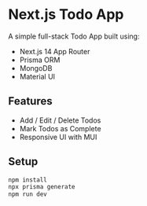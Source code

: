 # Next.js Todo App

A simple full-stack Todo App built using:
- Next.js 14 App Router
- Prisma ORM
- MongoDB
- Material UI

## Features
- Add / Edit / Delete Todos
- Mark Todos as Complete
- Responsive UI with MUI

## Setup
```bash
npm install
npx prisma generate
npm run dev
